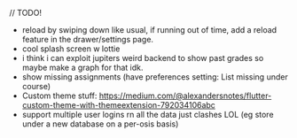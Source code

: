 // TODO!
- reload by swiping down like usual, if running out of time, add a reload feature in the drawer/settings page.
- cool splash screen w lottie
- i think i can exploit jupiters weird backend to show past grades so maybe make a graph for that idk.
- show missing assignments (have preferences setting: List missing under course)
- Custom theme stuff: https://medium.com/@alexandersnotes/flutter-custom-theme-with-themeextension-792034106abc
- support multiple user logins rn all the data just clashes LOL (eg store under a new database on a per-osis basis)